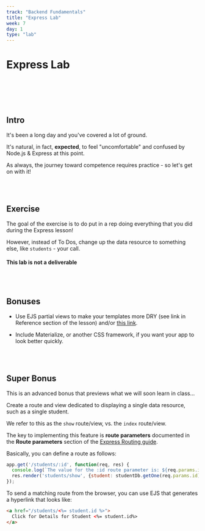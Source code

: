 ```yaml
---
track: "Backend Fundamentals"
title: "Express Lab"
week: 7
day: 1
type: "lab"
---
```


# Express Lab

<br>
<br>
<br>
<br>


## Intro

It's been a long day and you've covered a lot of ground.

It's natural, in fact, **expected**, to feel "uncomfortable" and confused by Node.js & Express at this point.

As always, the journey toward competence requires practice - so let's get on with it!

<br>
<br>

## Exercise

The goal of the exercise is to do put in a rep doing everything that you did during the Express lesson!

However, instead of To Dos, change up the data resource to something else, like `students` - your call.

#### This lab is not a deliverable

<br>
<br>

## Bonuses

- Use EJS partial views to make your templates more DRY (see link in Reference section of the lesson) and/or [this link](https://www.npmjs.com/package/ejs#includes).

- Include Materialize, or another CSS framework, if you want your app to look better quickly.

<br>
<br>

## Super Bonus

This is an advanced bonus that previews what we will soon learn in class...

Create a route and view dedicated to displaying a single data resource, such as a single student.

We refer to this as the `show` route/view, vs. the `index` route/view.

The key to implementing this feature is **route parameters** documented in the **Route parameters** section of the [Express Routing guide](https://expressjs.com/en/guide/routing.html).

Basically, you can define a route as follows:

```javascript
app.get('/students/:id', function(req, res) {
  console.log(`The value for the :id route parameter is: ${req.params.id}`);
  res.render('students/show', {student: studentDb.getOne(req.params.id)});
});
```

To send a matching route from the browser, you can use EJS that generates a hyperlink that looks like:

```html
<a href="/students/<%= student.id %>">
  Click for Details for Student <%= student.id%>
</a>
```